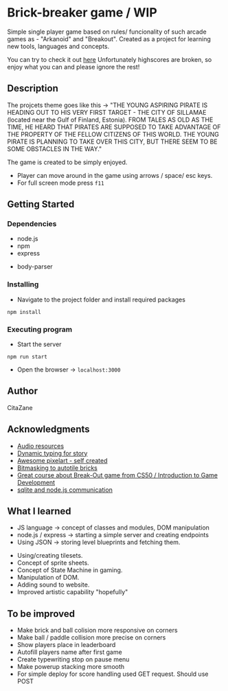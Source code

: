 # Brick-breaker game / WIP

Simple single player game based on rules/ funcionality of such arcade games as - "Arkanoid" and "Breakout". Created as a project for learning new tools, languages and concepts.

You can try to check it out [here](https://agile-waters-68855.herokuapp.com/) 
Unfortunately highscores are broken, so enjoy what you can and please ignore the rest!

## Description

The projcets theme goes like this ->
"THE YOUNG ASPIRING PIRATE IS HEADING OUT TO HIS VERY FIRST TARGET - THE CITY OF SILLAMAE (located near the Gulf of Finland, Estonia).
FROM TALES AS OLD AS THE TIME, HE HEARD THAT PIRATES ARE SUPPOSED TO TAKE ADVANTAGE
OF THE PROPERTY OF THE FELLOW CITIZENS OF THIS WORLD. THE YOUNG PIRATE IS PLANNING TO
TAKE OVER THIS CITY, BUT THERE SEEM TO BE SOME OBSTACLES IN THE WAY."

The game is created to be simply enjoyed.

- Player can move around in the game using arrows / space/ esc keys.
- For full screen mode press `f11`

## Getting Started

### Dependencies

- node.js
- npm
- express
<!-- - sqlite3 -->
- body-parser

### Installing

- Navigate to the project folder and install required packages

```
npm install
```

### Executing program

- Start the server

```
npm run start
```

- Open the browser -> `localhost:3000`

## Author

CitaZane

## Acknowledgments

- [Audio resources](https://www.freesfx.co.uk/Default.aspx)
- [Dynamic typing for story](https://www.w3schools.com/howto/tryit.asp?filename=tryhow_js_typewriter)
- [Awesome pixelart - self created](https://www.behance.net/zanekrmia)
- [Bitmasking to autotile bricks](https://gamedevelopment.tutsplus.com/tutorials/how-to-use-tile-bitmasking-to-auto-tile-your-level-layouts--cms-25673)
- [Great course about Break-Out game from CS50 / Introduction to Game Development](https://www.youtube.com/watch?v=F86edI_EF3s&t=5993s)
- [sqlite and node.js communication](https://www.scriptol.com/sql/sqlite-async-await.php)

## What I learned

- JS language -> concept of classes and modules, DOM manipulation
- node.js / express -> starting a simple server and creating endpoints
- Using JSON -> storing level blueprints and fetching them.
<!-- - SQLITE/SQL -> creating a database and comunication. Basic queries. -->
- Using/creating tilesets.
- Concept of sprite sheets.
- Concept of State Machine in gaming.
- Manipulation of DOM.
- Adding sound to website.
- Improved artistic capability "hopefully"

## To be improved

- Make brick and ball colision more responsive on corners
- Make ball / paddle collision more precise on corners
- Show players place in leaderboard
- Autofill players name after first game
- Create typewriting stop on pause menu
- Make powerup stacking more smooth
- For simple deploy for score handling used GET request. Should use POST
